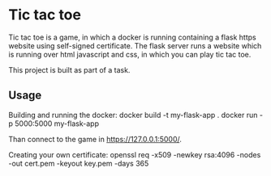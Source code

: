 # Tic tac toe

Tic tac toe is a game, in which a docker is running containing a flask https website using self-signed certificate.
The flask server runs a website which is running over html javascript and css, in which you can play tic tac toe.

This project is built as part of a task.

## Usage
Building and running the docker:
docker build -t my-flask-app .
docker run -p 5000:5000 my-flask-app

Than connect to the game in https://127.0.0.1:5000/.

Creating your own certificate:
openssl req -x509 -newkey rsa:4096 -nodes -out cert.pem -keyout key.pem -days 365